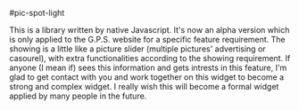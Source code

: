 #pic-spot-light

This is a library written by native Javascript.
It's now an alpha version which is only applied to the G.P.S. website for a specific feature requirement. The showing is a little like a picture slider (multiple pictures' advertising or casourel), with extra functionalities according to the showing requirement.
If anyone (I mean if) sees this information and gets intrests in this feature, I'm glad to get contact with you and work together on this widget to become a strong and complex widget. I really wish this will become a formal widget applied by many people in the future.